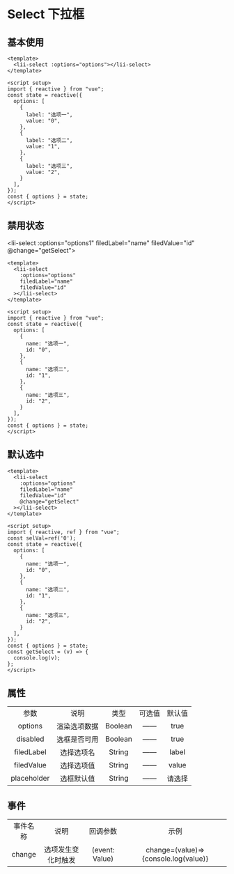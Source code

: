 # Select 下拉框

## 基本使用
<lii-select :options="options"></lii-select>


```vue
<template>
  <lii-select :options="options"></lii-select>
</template>

<script setup>
import { reactive } from "vue";
const state = reactive({
  options: [
    {
      label: "选项一",
      value: "0",
    },
    {
      label: "选项二",
      value: "1",
    },
    {
      label: "选项三",
      value: "2",
    }
  ],
});
const { options } = state;
</script>

```

## 禁用状态

<lii-select
    :options="options1"
    filedLabel="name"
    filedValue="id"
    @change="getSelect"></lii-select>

```vue
<template>
  <lii-select
    :options="options"
    filedLabel="name"
    filedValue="id"
  ></lii-select>
</template>

<script setup>
import { reactive } from "vue";
const state = reactive({
  options: [
    {
      name: "选项一",
      id: "0",
    },
    {
      name: "选项二",
      id: "1",
    },
    {
      name: "选项三",
      id: "2",
    }
  ],
});
const { options } = state;
</script>
```


## 默认选中

<lii-select
    :options="options"
    v-model="selVal">
    </lii-select>

```vue
<template>
  <lii-select
    :options="options"
    filedLabel="name"
    filedValue="id"
    @change="getSelect"
  ></lii-select>
</template>

<script setup>
import { reactive, ref } from "vue";
const selVal=ref('0');
const state = reactive({
  options: [
    {
      name: "选项一",
      id: "0",
    },
    {
      name: "选项二",
      id: "1",
    },
    {
      name: "选项三",
      id: "2",
    }
  ],
});
const { options } = state;
const getSelect = (v) => {
  console.log(v);
};
</script>
```







## 属性
<table style="text-align:center">
    <tr>
        <td>参数</td>
        <td>说明</td>
        <td>类型</td>
        <td>可选值</td>
        <td>默认值</td>
    </tr>
    <tr>
        <td>options</td>
        <td>渲染选项数据</td>
        <td>Boolean</td>
        <td>——</td>
        <td>true</td>
    </tr>
    <tr>
        <td>disabled</td>
        <td>选框是否可用</td>
        <td>Boolean</td>
        <td>——</td>
        <td>true</td>
    </tr>
    <tr>
        <td>filedLabel</td>
        <td>选择选项名</td>
        <td>String</td>
        <td>——</td>
        <td>label</td>
    </tr>
    <tr>
        <td>filedValue</td>
        <td>选择选项值</td>
        <td>String</td>
        <td>——</td>
        <td>value</td>
    </tr>
    <tr>
        <td>placeholder</td>
        <td>选框默认值</td>
        <td>String</td>
        <td>——</td>
        <td>请选择</td>
    </tr>
</table>

## 事件
<table style="text-align:center">
    <tr>
        <td>事件名称</td>
        <td>说明</td>
        <td>回调参数</td>
        <td>示例</td>
    </tr>
    <tr>
        <td>change</td>
        <td>选项发生变化时触发</td>
        <td>(event: Value)</td>
        <td>change=(value)=>{console.log(value)}</td>
    </tr>
</table>









<script setup>
import { reactive, ref } from "vue";
const selVal=ref('0');
const state = reactive({
  options: [
    {
      label: "选项一",
      value: "0",
    },
    {
      label: "选项二",
      value: "1",
    },
    {
      label: "选项三",
      value: "2",
    }
  ],
  options1: [
    {
      name: "选项一",
      id: "0",
    },
    {
      name: "选项二",
      id: "1",
      disabled: true,
    },
    {
      name: "选项三",
      id: "2",
    }
  ],
});
const { options,options1 } = state;
const getSelect = (v) => {
  console.log(v);
};
</script>
